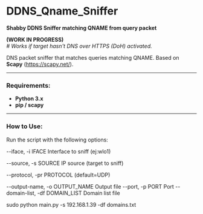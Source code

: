 # DDNS_Qname_Sniffer

**Shabby DDNS Sniffer matching QNAME from query packet**

**(WORK IN PROGRESS)**  
_# Works if target hasn't DNS over HTTPS (DoH) activated._

DNS packet sniffer that matches queries matching QNAME. Based on **Scapy** (https://scapy.net/).

---

### Requirements:
  - **Python 3.x**
  - **pip / scapy**

---

### How to Use:

Run the script with the following options:

  --iface, -i IFACE     Interface to sniff (ej:wlo1)
  
  --source, -s SOURCE   IP source (target to sniff)
  
  --protocol, -pr PROTOCOL (default=UDP)
                        
  --output-name, -o OUTPUT_NAME Output file
  --port, -p PORT       Port
  --domain-list, -df DOMAIN_LIST Domain list file

sudo python main.py -s 192.168.1.39 -df domains.txt
                        

